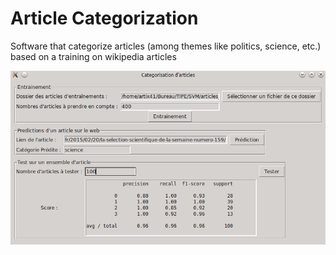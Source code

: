 # Article Categorization
Software that categorize articles (among themes like politics, science, etc.) based on a training on wikipedia articles

![Screenshot of the interface](/screenshots/interface.png)
